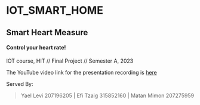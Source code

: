 # IOT_SMART_HOME

## Smart Heart Measure 

#### Control your heart rate!

IOT course, HIT // Final Project // Semester A, 2023

The YouTube video link for the presentation recording is [here](https://youtu.be/-7Qq5PiGsp0)

Served By: 

> Yael Levi 207196205  |  Efi Tzaig 315852160  |  Matan Mimon 207275959
